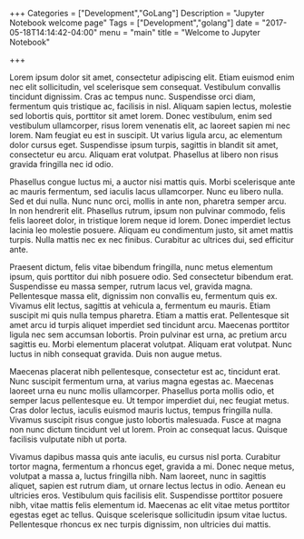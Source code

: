 +++
Categories = ["Development","GoLang"]
Description = "Jupyter Notebook welcome page"
Tags = ["Development","golang"]
date = "2017-05-18T14:14:42-04:00"
menu = "main"
title = "Welcome to Jupyter Notebook"

+++

Lorem ipsum dolor sit amet, consectetur adipiscing elit. Etiam euismod enim nec elit sollicitudin, vel scelerisque sem consequat. Vestibulum convallis tincidunt dignissim. Cras ac tempus nunc. Suspendisse orci diam, fermentum quis tristique ac, facilisis in nisl. Aliquam sapien lectus, molestie sed lobortis quis, porttitor sit amet lorem. Donec vestibulum, enim sed vestibulum ullamcorper, risus lorem venenatis elit, ac laoreet sapien mi nec lorem. Nam feugiat eu est in suscipit. Ut varius ligula arcu, ac elementum dolor cursus eget. Suspendisse ipsum turpis, sagittis in blandit sit amet, consectetur eu arcu. Aliquam erat volutpat. Phasellus at libero non risus gravida fringilla nec id odio.

Phasellus congue luctus mi, a auctor nisi mattis quis. Morbi scelerisque ante ac mauris fermentum, sed iaculis lacus ullamcorper. Nunc eu libero nulla. Sed et dui nulla. Nunc nunc orci, mollis in ante non, pharetra semper arcu. In non hendrerit elit. Phasellus rutrum, ipsum non pulvinar commodo, felis felis laoreet dolor, in tristique lorem neque id lorem. Donec imperdiet lectus lacinia leo molestie posuere. Aliquam eu condimentum justo, sit amet mattis turpis. Nulla mattis nec ex nec finibus. Curabitur ac ultrices dui, sed efficitur ante.

Praesent dictum, felis vitae bibendum fringilla, nunc metus elementum ipsum, quis porttitor dui nibh posuere odio. Sed consectetur bibendum erat. Suspendisse eu massa semper, rutrum lacus vel, gravida magna. Pellentesque massa elit, dignissim non convallis eu, fermentum quis ex. Vivamus elit lectus, sagittis at vehicula a, fermentum eu mauris. Etiam suscipit mi quis nulla tempus pharetra. Etiam a mattis erat. Pellentesque sit amet arcu id turpis aliquet imperdiet sed tincidunt arcu. Maecenas porttitor ligula nec sem accumsan lobortis. Proin pulvinar est urna, ac pretium arcu sagittis eu. Morbi elementum placerat volutpat. Aliquam erat volutpat. Nunc luctus in nibh consequat gravida. Duis non augue metus.

Maecenas placerat nibh pellentesque, consectetur est ac, tincidunt erat. Nunc suscipit fermentum urna, at varius magna egestas ac. Maecenas laoreet urna eu nunc mollis ullamcorper. Phasellus porta mollis odio, et semper lacus pellentesque eu. Ut tempor imperdiet dui, nec feugiat metus. Cras dolor lectus, iaculis euismod mauris luctus, tempus fringilla nulla. Vivamus suscipit risus congue justo lobortis malesuada. Fusce at magna non nunc dictum tincidunt vel ut lorem. Proin ac consequat lacus. Quisque facilisis vulputate nibh ut porta.

Vivamus dapibus massa quis ante iaculis, eu cursus nisl porta. Curabitur tortor magna, fermentum a rhoncus eget, gravida a mi. Donec neque metus, volutpat a massa a, luctus fringilla nibh. Nam laoreet, nunc in sagittis aliquet, sapien est rutrum diam, ut ornare lectus lectus in odio. Aenean eu ultricies eros. Vestibulum quis facilisis elit. Suspendisse porttitor posuere nibh, vitae mattis felis elementum id. Maecenas ac elit vitae metus porttitor egestas eget ac tellus. Quisque scelerisque sollicitudin ipsum vitae luctus. Pellentesque rhoncus ex nec turpis dignissim, non ultricies dui mattis.